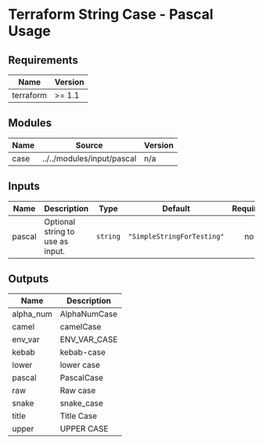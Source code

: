 # Terraform String Case - Pascal Usage

<!-- BEGIN_TF_DOCS -->
## Requirements

| Name | Version |
|------|---------|
| terraform | >= 1.1 |

## Modules

| Name | Source | Version |
|------|--------|---------|
| case | ../../modules/input/pascal | n/a |

## Inputs

| Name | Description | Type | Default | Required |
|------|-------------|------|---------|:--------:|
| pascal | Optional string to use as input. | `string` | `"SimpleStringForTesting"` | no |

## Outputs

| Name | Description |
|------|-------------|
| alpha\_num | AlphaNumCase |
| camel | camelCase |
| env\_var | ENV\_VAR\_CASE |
| kebab | kebab-case |
| lower | lower case |
| pascal | PascalCase |
| raw | Raw case |
| snake | snake\_case |
| title | Title Case |
| upper | UPPER CASE |
<!-- END_TF_DOCS -->
